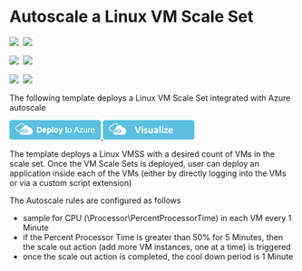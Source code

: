# Autoscale a Linux VM Scale Set

<IMG SRC="https://azurequickstartsservice.blob.core.windows.net/badges/201-vmss-ubuntu-autoscale/PublicLastTestDate.svg" />&nbsp;
<IMG SRC="https://azurequickstartsservice.blob.core.windows.net/badges/201-vmss-ubuntu-autoscale/PublicDeployment.svg" />&nbsp;

<IMG SRC="https://azurequickstartsservice.blob.core.windows.net/badges/201-vmss-ubuntu-autoscale/FairfaxLastTestDate.svg" />&nbsp;
<IMG SRC="https://azurequickstartsservice.blob.core.windows.net/badges/201-vmss-ubuntu-autoscale/FairfaxDeployment.svg" />&nbsp;

<IMG SRC="https://azurequickstartsservice.blob.core.windows.net/badges/201-vmss-ubuntu-autoscale/BestPracticeResult.svg" />&nbsp;
<IMG SRC="https://azurequickstartsservice.blob.core.windows.net/badges/201-vmss-ubuntu-autoscale/CredScanResult.svg" />&nbsp;

The following template deploys a Linux VM Scale Set integrated with Azure autoscale

<a href="https://portal.azure.com/#create/Microsoft.Template/uri/https%3A%2F%2Fraw.githubusercontent.com%2FAzure%2Fazure-quickstart-templates%2Fmaster%2F201-vmss-ubuntu-autoscale%2Fazuredeploy.json" target="_blank">
    <img src="https://raw.githubusercontent.com/Azure/azure-quickstart-templates/master/1-CONTRIBUTION-GUIDE/images/deploytoazure.png"/>
</a>
<a href="http://armviz.io/#/?load=https%3A%2F%2Fraw.githubusercontent.com%2FAzure%2Fazure-quickstart-templates%2Fmaster%2F201-vmss-ubuntu-autoscale%2Fazuredeploy.json" target="_blank">
    <img src="https://raw.githubusercontent.com/Azure/azure-quickstart-templates/master/1-CONTRIBUTION-GUIDE/images/visualizebutton.png"/>
</a>

The template deploys a Linux VMSS with a desired count of VMs in the scale set. Once the VM Scale Sets is deployed, user can deploy an application inside each of the VMs (either by directly logging into the VMs or via a custom script extension)

The Autoscale rules are configured as follows

- sample for CPU (\\Processor\\PercentProcessorTime) in each VM every 1 Minute
- if the Percent Processor Time is greater than 50% for 5 Minutes, then the scale out action (add more VM instances, one at a time) is triggered
- once the scale out action is completed, the cool down period is 1 Minute

